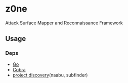# z0ne

Attack Surface Mapper and Reconnaissance Framework

## Usage

### Deps

- [Go](https://go.dev/)
- [Cobra](https://cobra.dev/)
- [project discovery](https://projectdiscovery.io/)(naabu, subfinder)

